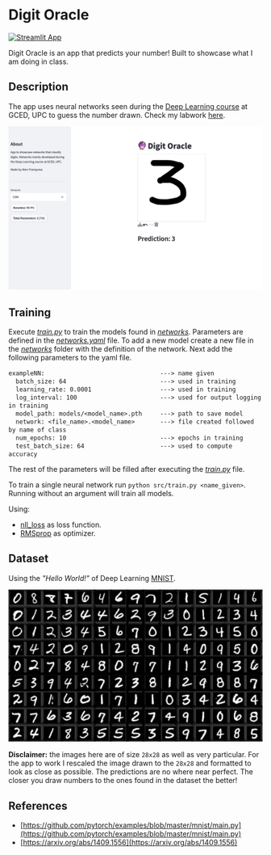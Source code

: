 # Digit Oracle

[![Streamlit App](https://static.streamlit.io/badges/streamlit_badge_black_white.svg)](https://digit-oracle.streamlit.app)

Digit Oracle is an app that predicts your number! Built to showcase what I am doing in class.

## Description
The app uses neural networks seen during the [Deep Learning course](https://www.fib.upc.edu/en/studies/bachelors-degrees/bachelor-degree-data-science-and-engineering/curriculum/syllabus/AA2-GCED) at GCED, UPC to guess the number drawn. Check my labwork [here](https://github.com/marcfranquesa/gced-coursework/tree/main/AA2).

<p align="center">
  <img src="static/app.png" />
</p>

## Training
Execute [*train.py*](src/train.py) to train the models found in [*networks*](src/networks). Parameters are defined in the [*networks.yaml*](src/networks.yaml) file. To add a new model create a new file in the [*networks*](src/networks) folder with the definition of the network. Next add the following parameters to the yaml file.
```
exampleNN:                                ---> name given
  batch_size: 64                          ---> used in training
  learning_rate: 0.0001                   ---> used in training
  log_interval: 100                       ---> used for output logging in training
  model_path: models/<model_name>.pth     ---> path to save model
  network: <file_name>.<model_name>       ---> file created followed by name of class
  num_epochs: 10                          ---> epochs in training
  test_batch_size: 64                     ---> used to compute accuracy
```

The rest of the parameters will be filled after executing the [*train.py*](src/train.py) file.

To train a single neural network run `python src/train.py <name_given>`. Running without an argument will train all models.

Using:
* [nll_loss](https://pytorch.org/docs/stable/generated/torch.nn.functional.nll_loss.html) as loss function.
* [RMSprop](https://pytorch.org/docs/stable/generated/torch.optim.RMSprop.html) as optimizer.

## Dataset
Using the *"Hello World!"* of Deep Learning [MNIST](https://en.wikipedia.org/wiki/MNIST_database).

<p align="center">
  <img src="static/MNIST.webp" />
</p>

**Disclaimer:** the images here are of size `28x28` as well as very particular. For the app to work I rescaled the image drawn to the `28x28` and formatted to look as close as possible. The predictions are no where near perfect. The closer you draw numbers to the ones found in the dataset the better!

## References
* [https://github.com/pytorch/examples/blob/master/mnist/main.py](https://github.com/pytorch/examples/blob/master/mnist/main.py)
* [https://arxiv.org/abs/1409.1556](https://arxiv.org/abs/1409.1556)